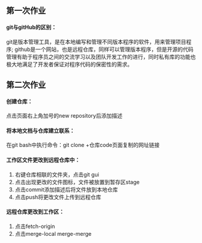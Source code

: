 ﻿## 第一次作业
#### git与gitHub的区别：
git是版本管理工具，是在本地编写和管理不同版本程序的软件，用来管理项目程序; github是一个网站，也是远程仓库，同样可以管理版本程序，但是开源的代码管理有助于程序员之间的交流学习以及团队开发工作的进行，同时私有库的功能也极大地满足了开发者保证对程序代码的保密性的需求。

## 第二次作业
#### 创建仓库：
点击页面右上角加号的new repository后添加描述
#### 将本地文档与仓库建立联系：
在git bash中执行命令：git clone +仓库code页面复制的网址链接
#### 工作区文件更改到远程仓库中：
1. 右键仓库相联的文件夹，点击git gui
2. 点击出现更改的文件图标，文件被放置到暂存区stage
3. 点击commit添加描述后将文件放到本地仓库
4. 点击push将更改文件上传到远程仓库
#### 远程仓库更改到工作区：
1. 点击fetch-origin
2. 点击merge-local merge-merge








 


